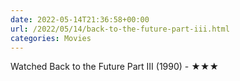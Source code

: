 ```yaml
---
date: 2022-05-14T21:36:58+00:00
url: /2022/05/14/back-to-the-future-part-iii.html
categories: Movies
---
```

Watched Back to the Future Part III (1990) - ★★★





